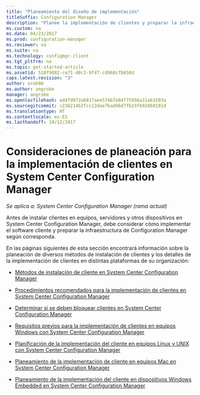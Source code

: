 ```yaml
---
title: "Planeamiento del diseño de implementación"
titleSuffix: Configuration Manager
description: "Planee la implementación de clientes y preparar la infraestructura de System Center Configuration Manager."
ms.custom: na
ms.date: 04/23/2017
ms.prod: configuration-manager
ms.reviewer: na
ms.suite: na
ms.technology: configmgr-client
ms.tgt_pltfrm: na
ms.topic: get-started-article
ms.assetid: 518f9882-ce71-48c3-9f47-cd968cfb658d
caps.latest.revision: "3"
author: arob98
ms.author: angrobe
manager: angrobe
ms.openlocfilehash: ed4fd972ab817aee574b7e84f75956a31ab3203a
ms.sourcegitcommit: c236214b2fcc13dae7bad96d7fb33f692868191d
ms.translationtype: HT
ms.contentlocale: es-ES
ms.lasthandoff: 10/12/2017
---
```

# <a name="planning-considerations-for-deploying-clients-in-system-center-configuration-manager"></a>Consideraciones de planeación para la implementación de clientes en System Center Configuration Manager

*Se aplica a: System Center Configuration Manager (rama actual)*

Antes de instalar clientes en equipos, servidores y otros dispositivos en System Center Configuration Manager, debe considerar cómo implementar el software cliente y preparar la infraestructura de Configuration Manager según corresponda.  

 En las páginas siguientes de esta sección encontrará información sobre la planeación de diversos métodos de instalación de clientes y los detalles de la implementación de clientes en distintas plataformas de su organización:  

-   [Métodos de instalación de cliente en System Center Configuration Manager](../../../../core/clients/deploy/plan/client-installation-methods.md)  

-   [Procedimientos recomendados para la implementación de clientes en System Center Configuration Manager](../../../../core/clients/deploy/plan/best-practices-for-client-deployment.md)  

-   [Determinar si se deben bloquear clientes en System Center Configuration Manager](../../../../core/clients/deploy/plan/determine-whether-to-block-clients.md)  

-   [Requisitos previos para la implementación de clientes en equipos Windows con System Center Configuration Manager](../../../../core/clients/deploy/prerequisites-for-deploying-clients-to-windows-computers.md)  

-   [Planificación de la implementación del cliente en equipos Linux y UNIX con System Center Configuration Manager](../../../../core/clients/deploy/plan/planning-for-client-deployment-to-linux-and-unix-computers.md)  

-   [Planeamiento de la implementación de cliente en equipos Mac en System Center Configuration Manager](../../../../core/clients/deploy/plan/planning-for-client-deployment-to-mac-computers.md)  

-   [Planeamiento de la implementación del cliente en dispositivos Windows Embedded en System Center Configuration Manager](../../../../core/clients/deploy/plan/planning-for-client-deployment-to-windows-embedded-devices.md)  
